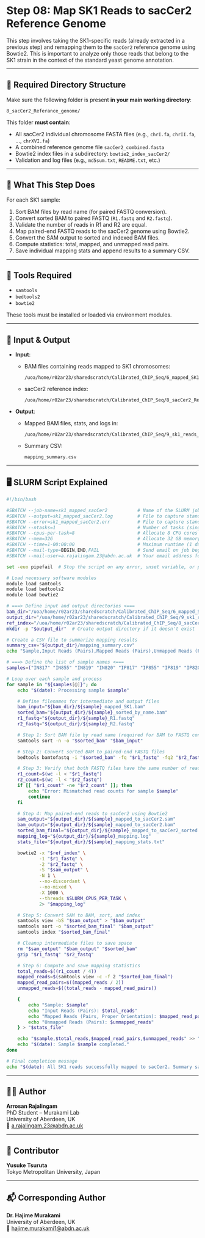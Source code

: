 # Step 08: Map SK1 Reads to sacCer2 Reference Genome

This step involves taking the SK1-specific reads (already extracted in a previous step) and remapping them to the `sacCer2` reference genome using Bowtie2. This is important to analyze only those reads that belong to the SK1 strain in the context of the standard yeast genome annotation.

---

## 📁 Required Directory Structure

Make sure the following folder is present **in your main working directory**:

```
8_sacCer2_Referance_genome/
```

This folder **must contain**:
- All sacCer2 individual chromosome FASTA files (e.g., `chrI.fa`, `chrII.fa`, ..., `chrXVI.fa`)
- A combined reference genome file `sacCer2_combined.fasta`
- Bowtie2 index files in a subdirectory: `bowtie2_index_sacCer2/`
- Validation and log files (e.g., `md5sum.txt`, `README.txt`, etc.)

---

## 📌 What This Step Does

For each SK1 sample:
1. Sort BAM files by read name (for paired FASTQ conversion).
2. Convert sorted BAM to paired FASTQ (`R1.fastq` and `R2.fastq`).
3. Validate the number of reads in R1 and R2 are equal.
4. Map paired-end FASTQ reads to the sacCer2 genome using Bowtie2.
5. Convert the SAM output to sorted and indexed BAM files.
6. Compute statistics: total, mapped, and unmapped read pairs.
7. Save individual mapping stats and append results to a summary CSV.

---

## 🧪 Tools Required

- `samtools`
- `bedtools2`
- `bowtie2`

These tools must be installed or loaded via environment modules.

---

## 🧬 Input & Output

- **Input**:
  - BAM files containing reads mapped to SK1 chromosomes:
    ```
    /uoa/home/r02ar23/sharedscratch/Calibrated_ChIP_Seq/6_mapped_SK1_reads/*.bam
    ```
  - sacCer2 reference index:
    ```
    /uoa/home/r02ar23/sharedscratch/Calibrated_ChIP_Seq/8_sacCer2_Referance_genome/bowtie2_index_sacCer2/sacCer2_combined
    ```

- **Output**:
  - Mapped BAM files, stats, and logs in:
    ```
    /uoa/home/r02ar23/sharedscratch/Calibrated_ChIP_Seq/9_sk1_reads_mapped_to_sacCer2/
    ```

  - Summary CSV:
    ```
    mapping_summary.csv
    ```

---

## 🖥️ SLURM Script Explained

```bash
#!/bin/bash

#SBATCH --job-name=sk1_mapped_sacCer2           # Name of the SLURM job
#SBATCH --output=sk1_mapped_sacCer2.log         # File to capture standard output
#SBATCH --error=sk1_mapped_sacCer2.err          # File to capture standard error
#SBATCH --ntasks=1                              # Number of tasks (single process)
#SBATCH --cpus-per-task=8                       # Allocate 8 CPU cores for the job
#SBATCH --mem=32G                               # Allocate 32 GB memory
#SBATCH --time=1-00:00:00                       # Maximum runtime (1 day)
#SBATCH --mail-type=BEGIN,END,FAIL              # Send email on job begin, end, and fail
#SBATCH --mail-user=a.rajalingam.23@abdn.ac.uk  # Your email address for notifications

set -euo pipefail  # Stop the script on any error, unset variable, or pipeline failure

# Load necessary software modules
module load samtools
module load bedtools2
module load bowtie2

# ===> Define input and output directories <===
bam_dir="/uoa/home/r02ar23/sharedscratch/Calibrated_ChIP_Seq/6_mapped_SK1_reads"  # Directory containing SK1-specific BAM files
output_dir="/uoa/home/r02ar23/sharedscratch/Calibrated_ChIP_Seq/9_sk1_reads_mapped_to_sacCer2"
ref_index="/uoa/home/r02ar23/sharedscratch/Calibrated_ChIP_Seq/8_sacCer2_Referance_genome/bowtie2_index_sacCer2/sacCer2_combined"
mkdir -p "$output_dir"  # Create output directory if it doesn't exist

# Create a CSV file to summarize mapping results
summary_csv="${output_dir}/mapping_summary.csv"
echo "Sample,Input Reads (Pairs),Mapped Reads (Pairs),Unmapped Reads (Pairs)" > "$summary_csv"

# ===> Define the list of sample names <===
samples=("IN817" "IN855" "IN819" "IN820" "IP817" "IP855" "IP819" "IP820")

# Loop over each sample and process
for sample in "${samples[@]}"; do
    echo "$(date): Processing sample $sample"

    # Define filenames for intermediate and output files
    bam_input="${bam_dir}/${sample}_mapped_SK1.bam"
    sorted_bam="${output_dir}/${sample}_sorted_by_name.bam"
    r1_fastq="${output_dir}/${sample}_R1.fastq"
    r2_fastq="${output_dir}/${sample}_R2.fastq"

    # Step 1: Sort BAM file by read name (required for BAM to FASTQ conversion)
    samtools sort -n -o "$sorted_bam" "$bam_input"

    # Step 2: Convert sorted BAM to paired-end FASTQ files
    bedtools bamtofastq -i "$sorted_bam" -fq "$r1_fastq" -fq2 "$r2_fastq"

    # Step 3: Verify that both FASTQ files have the same number of reads
    r1_count=$(wc -l < "$r1_fastq")
    r2_count=$(wc -l < "$r2_fastq")
    if [[ "$r1_count" -ne "$r2_count" ]]; then
        echo "Error: Mismatched read counts for sample $sample"
        continue
    fi

    # Step 4: Map paired-end reads to sacCer2 using Bowtie2
    sam_output="${output_dir}/${sample}_mapped_to_sacCer2.sam"
    bam_output="${output_dir}/${sample}_mapped_to_sacCer2.bam"
    sorted_bam_final="${output_dir}/${sample}_mapped_to_sacCer2_sorted.bam"
    mapping_log="${output_dir}/${sample}_mapping.log"
    stats_file="${output_dir}/${sample}_mapping_stats.txt"

    bowtie2 -x "$ref_index" \
            -1 "$r1_fastq" \
            -2 "$r2_fastq" \
            -S "$sam_output" \
            -N 1 \
            --no-discordant \
            --no-mixed \
            -X 1000 \
            --threads $SLURM_CPUS_PER_TASK \
            2> "$mapping_log"

    # Step 5: Convert SAM to BAM, sort, and index
    samtools view -bS "$sam_output" > "$bam_output"
    samtools sort -o "$sorted_bam_final" "$bam_output"
    samtools index "$sorted_bam_final"

    # Cleanup intermediate files to save space
    rm "$sam_output" "$bam_output" "$sorted_bam"
    gzip "$r1_fastq" "$r2_fastq"

    # Step 6: Compute and save mapping statistics
    total_reads=$((r1_count / 4))
    mapped_reads=$(samtools view -c -f 2 "$sorted_bam_final")
    mapped_read_pairs=$((mapped_reads / 2))
    unmapped_reads=$((total_reads - mapped_read_pairs))

    {
        echo "Sample: $sample"
        echo "Input Reads (Pairs): $total_reads"
        echo "Mapped Reads (Pairs, Proper Orientation): $mapped_read_pairs"
        echo "Unmapped Reads (Pairs): $unmapped_reads"
    } > "$stats_file"

    echo "$sample,$total_reads,$mapped_read_pairs,$unmapped_reads" >> "$summary_csv"
    echo "$(date): Sample $sample completed."
done

# Final completion message
echo "$(date): All SK1 reads successfully mapped to sacCer2. Summary saved to $summary_csv."
```

---

## 👨‍🔬 Author

**Arrosan Rajalingam**  
PhD Student – Murakami Lab  
University of Aberdeen, UK  
📧 a.rajalingam.23@abdn.ac.uk

---

## 🤝 Contributor

**Yusuke Tsuruta**  
Tokyo Metropolitan University, Japan

---

## 📬 Corresponding Author

**Dr. Hajime Murakami**  
University of Aberdeen, UK  
📧 hajime.murakami1@abdn.ac.uk
